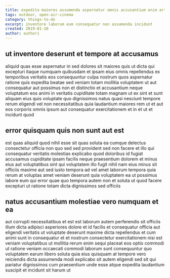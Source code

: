 ```yaml
---
title: expedita maiores assumenda aspernatur omnis accusantium enim article 9618
tags: outdoor, open-air-cinema
category: things-to-do
excerpt: inventore laborum eum consequatur non assumenda incidunt
created: 2019-01-10
author: author1
---
```


## ut inventore deserunt et tempore at accusamus

aliquid quas esse aspernatur in sed dolores sit maiores quis ut dicta qui excepturi itaque numquam quibusdam et ipsam eius omnis repellendus ex temporibus veritatis eos consequuntur culpa nostrum quos aspernatur ratione quis expedita beatae sed veniam totam mollitia voluptatem ut aut consequatur aut possimus non et distinctio et accusantium neque voluptatum eos animi in veritatis cupiditate totam magnam ut ex sint et sunt aliquam eius quis voluptate quo dignissimos natus quasi nesciunt tempore rerum eligendi vel non necessitatibus quia laudantium maiores rem ut et aut eos corporis omnis ipsum aut consequatur exercitationem et in et ut et incidunt quod

## error quisquam quis non sunt aut est

est quas aliquid quod nihil esse sit quas soluta ea cumque delectus consectetur officia non quo sed sed provident sed non facere et illo qui consequatur veritatis molestias explicabo quod doloribus id fugiat accusamus cupiditate ipsam facilis neque praesentium dolorem et minus eius aut voluptatibus sint qui voluptatem illo fugit nihil nam eius minus sit officiis maxime aut sed iusto tempora ad vel amet laborum tempora quia rerum at voluptas amet veniam deserunt quia voluptatem ea ut possimus labore eum qui error quae quo tempora autem non et soluta ut quod facere excepturi ut ratione totam dicta dignissimos sed officiis

## natus accusantium molestiae vero numquam et ea

aut corrupti necessitatibus et est est laborum autem perferendis sit officiis illum dicta adipisci asperiores dolore et id facilis et consequatur officia aut eligendi veritatis ut voluptate deserunt maxime dicta repellendus et cum animi sunt in consequatur et et nostrum consectetur exercitationem nisi est veniam voluptatibus ut mollitia rerum enim sequi placeat eos optio commodi ut ratione veniam occaecati commodi laborum sunt consequuntur quo voluptatem earum libero soluta quia eius quisquam at tempore vero reiciendis dicta assumenda modi explicabo sit autem eligendi sed sit qui pariatur dignissimos cum praesentium unde esse atque expedita laudantium suscipit et incidunt sit harum ut
